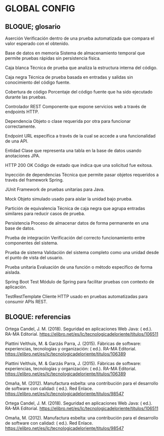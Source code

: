 # GLOBAL CONFIG

## BLOQUE; glosario

Aserción
Verificación dentro de una prueba automatizada que compara el valor esperado con el obtenido.

Base de datos en memoria
Sistema de almacenamiento temporal que permite pruebas rápidas sin persistencia física.

Caja blanca
Técnica de prueba que analiza la estructura interna del código.

Caja negra
Técnica de prueba basada en entradas y salidas sin conocimiento del código fuente.

Cobertura de código
Porcentaje del código fuente que ha sido ejecutado durante las pruebas.

Controlador REST
Componente que expone servicios web a través de endpoints HTTP.

Dependencia
Objeto o clase requerida por otra para funcionar correctamente.

Endpoint
URL específica a través de la cual se accede a una funcionalidad de una API.

Entidad
Clase que representa una tabla en la base de datos usando anotaciones JPA.

HTTP 200 OK
Código de estado que indica que una solicitud fue exitosa.

Inyección de dependencias
Técnica que permite pasar objetos requeridos a través del framework Spring.

JUnit
Framework de pruebas unitarias para Java.

Mock
Objeto simulado usado para aislar la unidad bajo prueba.

Partición de equivalencia
Técnica de caja negra que agrupa entradas similares para reducir casos de prueba.

Persistencia
Proceso de almacenar datos de forma permanente en una base de datos.

Prueba de integración
Verificación del correcto funcionamiento entre componentes del sistema.

Prueba de sistema
Validación del sistema completo como una unidad desde el punto de vista del usuario.

Prueba unitaria
Evaluación de una función o método específico de forma aislada.

Spring Boot Test
Módulo de Spring para facilitar pruebas con contexto de aplicación.

TestRestTemplate
Cliente HTTP usado en pruebas automatizadas para consumir APIs REST.





## BLOQUE: referencias


Ortega Candel, J. M. (2018). Seguridad en aplicaciones Web Java: ( ed.). RA-MA Editorial. https://elibro.net/es/lc/tecnologicadeloriente/titulos/106511

Piattini Velthuis, M. & Garzás Parra, J. (2015). Fábricas de software: experiencias, tecnologías y organización: ( ed.). RA-MA Editorial. https://elibro.net/es/lc/tecnologicadeloriente/titulos/106389 

Piattini Velthuis, M. & Garzás Parra, J. (2015). Fábricas de software: experiencias, tecnologías y organización: ( ed.). RA-MA Editorial. https://elibro.net/es/lc/tecnologicadeloriente/titulos/106389 

Omaña, M. (2012). Manufactura esbelta: una contribución para el desarrollo de software con calidad: ( ed.). Red Enlace. https://elibro.net/es/lc/tecnologicadeloriente/titulos/98547 

Ortega Candel, J. M. (2018). Seguridad en aplicaciones Web Java: ( ed.). RA-MA Editorial. https://elibro.net/es/lc/tecnologicadeloriente/titulos/106511 

Omaña, M. (2012). Manufactura esbelta: una contribución para el desarrollo de software con calidad: ( ed.). Red Enlace. https://elibro.net/es/lc/tecnologicadeloriente/titulos/98547 

